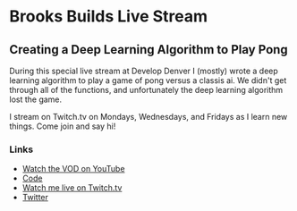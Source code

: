 # Brooks Builds Live Stream

## Creating a Deep Learning Algorithm to Play Pong

During this special live stream at Develop Denver I (mostly) wrote a deep learning algorithm to play a game of pong versus a classis ai. We didn't get through all of the functions, and unfortunately the deep learning algorithm lost the game.

I stream on Twitch.tv on Mondays, Wednesdays, and Fridays as I learn new things. Come join and say hi!

### Links

- [Watch the VOD on YouTube](https://youtu.be/nz1YVa7eF0I)
- [Code](https://github.com/brooks-builds/deep_learning_vs_pong)
- [Watch me live on Twitch.tv](https://www.twitch.tv/brookzerker)
- [Twitter](https://www.twitter.com/Brooks_Patton)